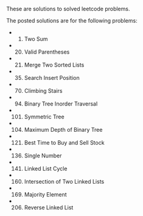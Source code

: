 These are solutions to solved leetcode problems.

The posted solutions are for the following problems:
- 1. Two Sum
- 20. Valid Parentheses
- 21. Merge Two Sorted Lists
- 35. Search Insert Position
- 70. Climbing Stairs
- 94. Binary Tree Inorder Traversal
- 101. Symmetric Tree
- 104. Maximum Depth of Binary Tree
- 121. Best Time to Buy and Sell Stock
- 136. Single Number
- 141. Linked List Cycle
- 160. Intersection of Two Linked Lists
- 169. Majority Element
- 206. Reverse Linked List
